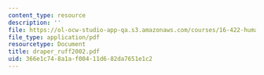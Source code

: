```yaml
---
content_type: resource
description: ''
file: https://ol-ocw-studio-app-qa.s3.amazonaws.com/courses/16-422-human-supervisory-control-of-automated-systems-spring-2004/366e1c748a1af00411d682da7651e1c2_draper_ruff2002.pdf
file_type: application/pdf
resourcetype: Document
title: draper_ruff2002.pdf
uid: 366e1c74-8a1a-f004-11d6-82da7651e1c2
---
```

